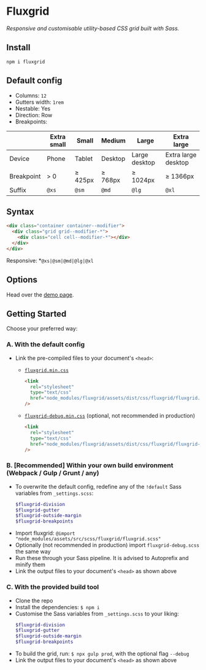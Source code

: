 # Fluxgrid

_Responsive and customisable utility-based CSS grid built with Sass._

## Install

```
npm i fluxgrid
```

## Default config

- Columns: `12`
- Gutters width: `1rem`
- Nestable: Yes
- Direction: Row
- Breakpoints:

|            | Extra small | Small   | Medium  | Large         | Extra large         |
| ---------- | ----------- | ------- | ------- | ------------- | ------------------- |
| Device     | Phone       | Tablet  | Desktop | Large desktop | Extra large desktop |
| Breakpoint | > 0         | ≥ 425px | ≥ 768px | ≥ 1024px      | ≥ 1366px            |
| Suffix     | `@xs`       | `@sm`   | `@md`   | `@lg`         | `@xl`               |

## Syntax

```html
<div class="container container--modifier">
  <div class="grid grid--modifier-*">
    <div class="cell cell--modifier-*"></div>
  </div>
</div>
```

Responsive: \*`@xs|@sm|@md|@lg|@xl`

## Options

Head over the [demo page](https://johanmouchet.github.io/fluxgrid/index.html).

## Getting Started

Choose your preferred way:

### A. With the default config

- Link the pre-compiled files to your document's `<head>`:

  - [`fluxgrid.min.css`](https://github.com/JohanMouchet/fluxgrid/blob/master/assets/dist/css/fluxgrid.min.css)

    ```html
    <link
      rel="stylesheet"
      type="text/css"
      href="node_modules/fluxgrid/assets/dist/css/fluxgrid/fluxgrid.min.css"
    />
    ```

  - [`fluxgrid-debug.min.css`](https://github.com/JohanMouchet/fluxgrid/blob/master/assets/dist/css/fluxgrid-debug.min.css) (optional, not recommended in production)

    ```html
    <link
      rel="stylesheet"
      type="text/css"
      href="node_modules/fluxgrid/assets/dist/css/fluxgrid/fluxgrid-debug.min.css"
    />
    ```

### B. [Recommended] Within your own build environment (Webpack / Gulp / Grunt / any)

- To overwrite the default config, redefine any of the `!default` Sass variables from `_settings.scss`:
  ```scss
  $fluxgrid-division
  $fluxgrid-gutter
  $fluxgrid-outside-margin
  $fluxgrid-breakpoints
  ```
- Import fluxgrid: `@import "node_modules/assets/src/scss/fluxgrid/fluxgrid.scss"`
- Optionally (not recommended in production) import `fluxgrid-debug.scss` the same way
- Run these through your Sass pipeline. It is advised to Autoprefix and minify them
- Link the output files to your document's `<head>` as shown above

### C. With the provided build tool

- Clone the repo
- Install the dependencies: `$ npm i`
- Customise the Sass variables from `_settings.scss` to your liking:
  ```scss
  $fluxgrid-division
  $fluxgrid-gutter
  $fluxgrid-outside-margin
  $fluxgrid-breakpoints
  ```
- To build the grid, run: `$ npx gulp prod`, with the optional flag `--debug`
- Link the output files to your document's `<head>` as shown above
